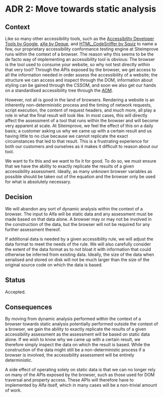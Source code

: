 # ADR 2: Move towards static analysis

## Context

Like so many other accessibility tools, such as the [Accessibility Developer Tools by Google](https://github.com/GoogleChrome/accessibility-developer-tools), [aXe by Deque](https://github.com/dequelabs/axe-core), and [HTML_CodeSniffer by Squiz](https://github.com/squizlabs/HTML_CodeSniffer) to name a few, our proprietary accessibility conformance testing engine at Siteimprove runs within the context of a browser. The reason why this seems to be the de facto way of implementing an accessibility tool is obvious: The browser is the tool used to consume your website, so why not test directly within that very tool? Through the APIs exposed by the browser, we get access to all the information needed in order assess the accessibility of a website; the structure we can access and inspect through the DOM, information about styling can be gained through the CSSOM, and soon we also get our hands on a standardised accessibility tree through the [AOM](https://wicg.github.io/aom/).

However, not all is good in the land of browsers. Rendering a website is an inherently non-deterministic process and the timing of network requests, script execution, the content of request headers, and much more, all play a role in what the final result will look like. In most cases, this will directly affect the assessment of a tool that runs within the browser and will become very apparent at scale. At Siteimprove, we feel the effect of this on a daily basis; a customer asking us why we came up with a certain result and us having little to no clue because we cannot replicate the exact circumstances that led to that result. This is a frustrating experience for both our customers and ourselves as it makes it difficult to reason about our tool.

We want to fix this and we want to fix it for good. To do so, we must ensure that we have the ability to exactly replicate the results of a given accessibility assessment. Ideally, as many unknown browser variables as possible should be taken out of the equation and the browser only be used for what is absolutely necessary.

## Decision

We will abandon any sort of dynamic analysis within the context of a browser. The input to Alfa will be static data and any assessment must be made based on that data alone. A browser may or may not be involved in the construction of the data, but the browser will not be required for any further assessment thereof.

If additional data is needed by a given accessibility rule, we will adjust the data format to meet the needs of the rule. We will also carefully consider the extent of the data format as to not bloat it with information that could otherwise be inferred from existing data. Ideally, the size of the data when serialised and stored on disk will not be much larger than the size of the original source code on which the data is based.

## Status

Accepted.

## Consequences

By moving from dynamic analysis performed within the context of a browser towards static analysis potentially performed outside the context of a browser, we gain the ability to exactly replicate the results of a given accessibility assessment as the assessment will be based on static data alone. If we wish to know why we came up with a certain result, we therefore simply inspect the data on which the result is based. While the construction of the data might still be a non-deterministic process if a browser is involved, the accessibility assessment will be entirely deterministic.

A side effect of operating solely on static data is that we can no longer rely on many of the APIs exposed by the browser, such as those used for DOM traversal and property access. These APIs will therefore have to implemented by Alfa itself, which in many cases will be a non-trivial amount of work.
